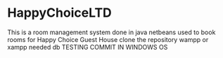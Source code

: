 # HappyChoiceLTD
This is a room management system done in java netbeans used to book rooms for Happy Choice Guest House
clone the repository
wampp or xampp needed
db
TESTING COMMIT IN WINDOWS OS